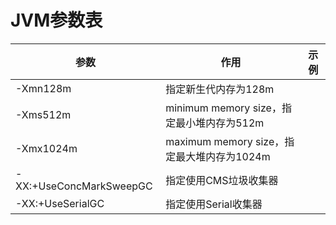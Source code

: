 # JVM参数表

| 参数                    | 作用                                       | 示例 |
| ----------------------- | ------------------------------------------ | ---- |
| -Xmn128m                | 指定新生代内存为128m                       |      |
| -Xms512m                | minimum memory size，指定最小堆内存为512m  |      |
| -Xmx1024m               | maximum memory size，指定最大堆内存为1024m |      |
| -XX:+UseConcMarkSweepGC | 指定使用CMS垃圾收集器                      |      |
| -XX:+UseSerialGC        | 指定使用Serial收集器                       |      |


